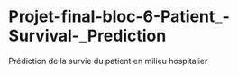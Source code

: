 # Projet-final-bloc-6-Patient_-Survival-_Prediction
Prédiction de la survie du patient en milieu hospitalier
